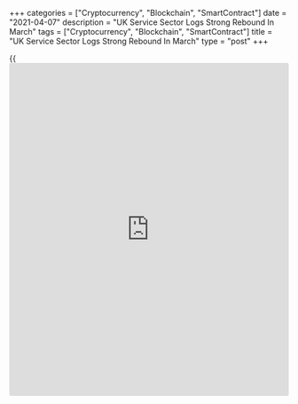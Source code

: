 +++
categories = ["Cryptocurrency", "Blockchain", "SmartContract"]
date = "2021-04-07"
description = "UK Service Sector Logs Strong Rebound In March"
tags = ["Cryptocurrency", "Blockchain", "SmartContract"]
title = "UK Service Sector Logs Strong Rebound In March"
type = "post"
+++

{{<iframe id="large-banner" src="https://www.bounty.group/#slide=9.0" width="100%" height="600" scrolling="no" style="border: 0px solid rgb(216, 221, 230); border-radius: 3px;">}}

The UK service sector logged a strong rebound in March as activity, new
orders and employment picked up from February, final data from IHS
Markit showed on Wednesday.

The services Purchasing Managers' Index advanced to 56.3 from 49.5 in
February. The flash reading was 56.8.

The score was above the 50.0 no-change level for the first time since
October 2020. The latest reading also signaled the fastest rate of
output expansion for seven months.

Survey respondents linked rising levels of activity to a recovery in
[business][1] and consumer spending, while some parts of the service
economy commented on a boost from higher residential property
transactions in March.

The survey showed that stronger client demand and forward bookings ahead
of easing lockdown measures contributed to an increase in total new work
for the first time in six months.

Driven by forward bookings and improved confidence about the business
outlook, job creation increased at the fastest rate since 2019.

On the price front, the survey showed that overall rate of input price
inflation was the highest for nearly three years. As a result, prices
charged by service providers rose at the sharpest pace since November
2017.

Finally, business expectations rose for the fifth straight month in
March.

Reflecting robust rises in manufacturing and services output, the
composite output index rose less than initially estimated to 56.4 from
49.6 in February. The flash score was 56.6.

For comments and feedback [contact](https://www.playgroundfx.com/contact/): editorial@rtt[news](https://www.letsplayfx.com/blog/forex-news-website/).com

[Economic News][2]

 **What parts of the world are seeing the best (and worst) economic
performances lately? Click[here][3] to check out our [Econ Scorecard][3]
and find out! See up-to-the-moment [ranking](https://www.playgroundfx.com/blog/crypto-exchange-ranking/)s for the best and worst
performers in [GDP][4], [unemployment rate][5], [inflation][6] and much
more.**

   1. www.rtt[news](https://www.letsplayfx.com/blog/forex-news-website/).com/Content/Business.aspx
   2. www.rtt[news](https://www.letsplayfx.com/blog/forex-news-website/).com/Content/EconomicNews.aspx
   3. www.rtt[news](https://www.letsplayfx.com/blog/forex-news-website/).com/economic-scorecard/world-rank/industrial-production/highest-performance.aspx
   4. www.rtt[news](https://www.letsplayfx.com/blog/forex-news-website/).com/economic-scorecard/world-rank/GDP/highest-performance.aspx
   5. www.rtt[news](https://www.letsplayfx.com/blog/forex-news-website/).com/economic-scorecard/world-rank/unemployment-rate/lowest-performance.aspx
   6. www.rtt[news](https://www.letsplayfx.com/blog/forex-news-website/).com/economic-scorecard/world-rank/CPI/highest-performance.aspx